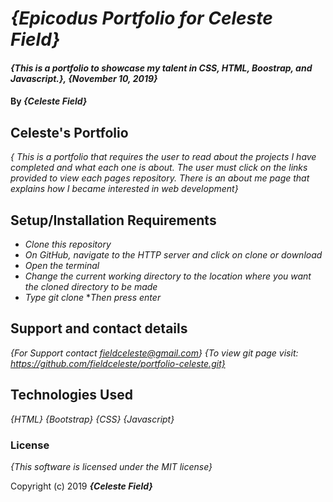 
# _{Epicodus Portfolio for Celeste Field}_

#### _{This is a portfolio to showcase my talent in CSS, HTML, Boostrap, and Javascript.}, {November 10, 2019}_

#### By _**{Celeste Field}**_

## Celeste's Portfolio 

_{ This is a portfolio that requires the user to read about the projects I have completed and what each one is about. The user 
must click on the links provided to view each pages repository. There is an about me page that explains how I became interested 
in web development}_

## Setup/Installation Requirements

* _Clone this repository_
* _On GitHub, navigate to the HTTP server and click on clone or download_
* _Open the terminal_
* _Change the current working directory to the location where you want the cloned directory to be made_
* _Type git clone_
*_Then press enter_

## Support and contact details

_{For Support contact fieldceleste@gmail.com}_
_{To view git page visit: https://github.com/fieldceleste/portfolio-celeste.git}_

## Technologies Used

_{HTML}_
_{Bootstrap}_
_{CSS}_
_{Javascript}_

### License

*{This software is licensed under the MIT license}*

Copyright (c) 2019 **_{Celeste Field}_**

